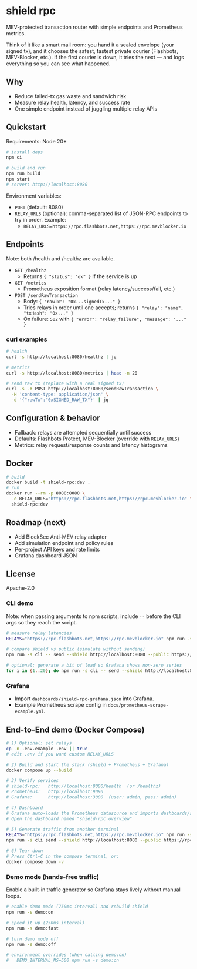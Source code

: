 # shield rpc

MEV-protected transaction router with simple endpoints and Prometheus metrics.

Think of it like a smart mail room: you hand it a sealed envelope (your signed tx), and it chooses the safest, fastest private courier (Flashbots, MEV-Blocker, etc.). If the first courier is down, it tries the next — and logs everything so you can see what happened.

## Why
- Reduce failed-tx gas waste and sandwich risk
- Measure relay health, latency, and success rate
- One simple endpoint instead of juggling multiple relay APIs

## Quickstart
Requirements: Node 20+

```bash
# install deps
npm ci

# build and run
npm run build
npm start
# server: http://localhost:8080
```

Environment variables:
- `PORT` (default: 8080)
- `RELAY_URLS` (optional): comma-separated list of JSON-RPC endpoints to try in order. Example:
  - `RELAY_URLS=https://rpc.flashbots.net,https://rpc.mevblocker.io`

## Endpoints

Note: both /health and /healthz are available.
- `GET /healthz`
  - Returns `{ "status": "ok" }` if the service is up
- `GET /metrics`
  - Prometheus exposition format (relay latency/success/fail, etc.)
- `POST /sendRawTransaction`
  - Body: `{ "rawTx": "0x...signedTx..." }`
  - Tries relays in order until one accepts; returns `{ "relay": "name", "txHash": "0x..." }`
  - On failure: `502` with `{ "error": "relay_failure", "message": "..." }`

### curl examples
```bash
# health
curl -s http://localhost:8080/healthz | jq

# metrics
curl -s http://localhost:8080/metrics | head -n 20

# send raw tx (replace with a real signed tx)
curl -s -X POST http://localhost:8080/sendRawTransaction \
  -H 'content-type: application/json' \
  -d '{"rawTx":"0xSIGNED_RAW_TX"}' | jq
```

## Configuration & behavior
- Fallback: relays are attempted sequentially until success
- Defaults: Flashbots Protect, MEV-Blocker (override with `RELAY_URLS`)
- Metrics: relay request/response counts and latency histograms

## Docker
```bash
# build
docker build -t shield-rpc:dev .
# run
docker run --rm -p 8080:8080 \
  -e RELAY_URLS="https://rpc.flashbots.net,https://rpc.mevblocker.io" \
  shield-rpc:dev
```

## Roadmap (next)
- Add BlockSec Anti-MEV relay adapter
- Add simulation endpoint and policy rules
- Per-project API keys and rate limits
- Grafana dashboard JSON

## License
Apache-2.0

### CLI demo
Note: when passing arguments to npm scripts, include `--` before the CLI args so they reach the script.
```bash
# measure relay latencies
RELAYS="https://rpc.flashbots.net,https://rpc.mevblocker.io" npm run -s cli -- ping --relays $RELAYS

# compare shield vs public (simulate without sending)
npm run -s cli -- send --shield http://localhost:8080 --public https://rpc.flashbots.net --simulate

# optional: generate a bit of load so Grafana shows non-zero series
for i in {1..20}; do npm run -s cli -- send --shield http://localhost:8080 --public https://rpc.flashbots.net --simulate; sleep 1; done
```

### Grafana
- Import `dashboards/shield-rpc-grafana.json` into Grafana.
- Example Prometheus scrape config in `docs/prometheus-scrape-example.yml`.

## End-to-End demo (Docker Compose)

```bash
# 1) Optional: set relays
cp -n .env.example .env || true
# edit .env if you want custom RELAY_URLS

# 2) Build and start the stack (shield + Prometheus + Grafana)
docker compose up --build

# 3) Verify services
# shield-rpc:   http://localhost:8080/health  (or /healthz)
# Prometheus:   http://localhost:9090
# Grafana:      http://localhost:3000  (user: admin, pass: admin)

# 4) Dashboard
# Grafana auto-loads the Prometheus datasource and imports dashboards/shield-rpc-grafana.json
# Open the dashboard named "shield-rpc overview"

# 5) Generate traffic from another terminal
RELAYS="https://rpc.flashbots.net,https://rpc.mevblocker.io" npm run -s cli ping --relays $RELAYS
npm run -s cli send --shield http://localhost:8080 --public https://rpc.flashbots.net --simulate

# 6) Tear down
# Press Ctrl+C in the compose terminal, or:
docker compose down -v
```

### Demo mode (hands-free traffic)
Enable a built-in traffic generator so Grafana stays lively without manual loops.

```bash
# enable demo mode (750ms interval) and rebuild shield
npm run -s demo:on

# speed it up (250ms interval)
npm run -s demo:fast

# turn demo mode off
npm run -s demo:off

# environment overrides (when calling demo:on)
#   DEMO_INTERVAL_MS=500 npm run -s demo:on
```
